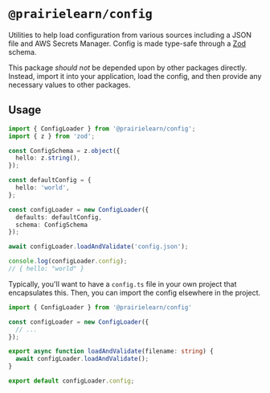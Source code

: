 # `@prairielearn/config`

Utilities to help load configuration from various sources including a JSON file and AWS Secrets Manager. Config is made type-safe through a [Zod](https://github.com/colinhacks/zod) schema.

This package *should not* be depended upon by other packages directly. Instead, import it into your application, load the config, and then provide any necessary values to other packages.

## Usage

```ts
import { ConfigLoader } from '@prairielearn/config';
import { z } from 'zod';

const ConfigSchema = z.object({
  hello: z.string(),
});

const defaultConfig = {
  hello: 'world',
};

const configLoader = new ConfigLoader({
  defaults: defaultConfig,
  schema: ConfigSchema
});

await configLoader.loadAndValidate('config.json');

console.log(configLoader.config);
// { hello: "world" }
```

Typically, you'll want to have a `config.ts` file in your own project that encapsulates this. Then, you can import the config elsewhere in the project.

```ts
import { ConfigLoader } from '@prairielearn/config'

const configLoader = new ConfigLoader({
  // ...
});

export async function loadAndValidate(filename: string) {
  await configLoader.loadAndValidate();
}

export default configLoader.config;
```
